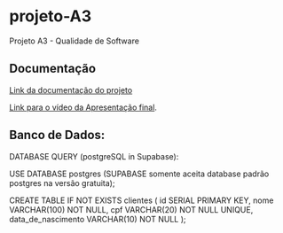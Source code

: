 # projeto-A3

Projeto A3 - Qualidade de Software

## Documentação

[Link da documentação do projeto](https://github.com/facs-qualidade-software/docs)

[Link para o vídeo da Apresentação final](https://youtu.be/O7IDIvj921U).

## Banco de Dados:

DATABASE QUERY (postgreSQL in Supabase):

USE DATABASE postgres (SUPABASE somente aceita database padrão postgres na versão gratuita);

CREATE TABLE IF NOT EXISTS clientes (
id SERIAL PRIMARY KEY,
nome VARCHAR(100) NOT NULL,
cpf VARCHAR(20) NOT NULL UNIQUE,
data_de_nascimento VARCHAR(10) NOT NULL
);
